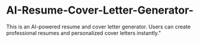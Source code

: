 # AI-Resume-Cover-Letter-Generator-
This is an AI-powered resume and cover letter generator. Users can create professional resumes and personalized cover letters instantly."
